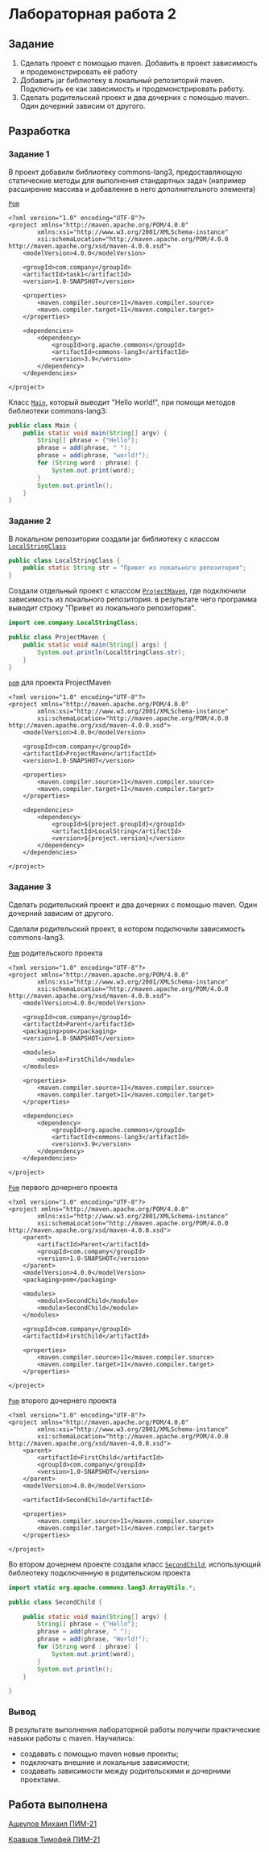 # Лабораторная работа 2

## Задание
1. Сделать проект с помощью maven. Добавить в проект зависимость и продемонстрировать её работу
2. Добавить jar библиотеку в локальный репозиторий maven. Подключить ее как зависимость и продемонстрировать работу.
3. Сделать родительский проект и два дочерних с помощью maven. Один дочерний зависим от другого.

## Разработка

### Задание 1

В проект добавили библиотеку commons-lang3, предоставляющую статические методы для выполнения стандартных задач (например расширение массива и добавление в него дополнительного элемента)

[``Pom``](task1/pom.xml)
```
<?xml version="1.0" encoding="UTF-8"?>
<project xmlns="http://maven.apache.org/POM/4.0.0"
        xmlns:xsi="http://www.w3.org/2001/XMLSchema-instance"
        xsi:schemaLocation="http://maven.apache.org/POM/4.0.0 http://maven.apache.org/xsd/maven-4.0.0.xsd">
    <modelVersion>4.0.0</modelVersion>

    <groupId>com.company</groupId>
    <artifactId>task1</artifactId>
    <version>1.0-SNAPSHOT</version>

    <properties>
        <maven.compiler.source>11</maven.compiler.source>
        <maven.compiler.target>11</maven.compiler.target>
    </properties>

    <dependencies>
        <dependency>
            <groupId>org.apache.commons</groupId>
            <artifactId>commons-lang3</artifactId>
            <version>3.9</version>
        </dependency>
    </dependencies>

</project>
```

Класс [``Main``](task1/src/main/java/com/company/Main.java), который выводит "Hello world!", при помощи методов библиотеки commons-lang3: 

```java
public class Main {
    public static void main(String[] argv) {
        String[] phrase = {"Hello"};
        phrase = add(phrase, " ");
        phrase = add(phrase, "world!");
        for (String word : phrase) {
            System.out.print(word);
        }
        System.out.println();
    }
}
```

### Задание 2

В локальном репозитории создали jar библиотеку с классом [``LocalStringClass``](task2/LocalString/src/main/java/com/company/LocalStringClass.java)

```java
public class LocalStringClass {
	public static String str = "Привет из локального репозитория";
}
```
Создали отдельный проект с классом [``ProjectMaven``](task2/ProjectMaven/src/main/java/com/company/ProjectMaven.java), где подключили зависимость из локального репозитория. в результате чего программа выводит строку "Привет из локального репозитория".

```java
import com.company.LocalStringClass;

public class ProjectMaven {
    public static void main(String[] args) {
        System.out.println(LocalStringClass.str);
    }
}
```

[``pom``](task2/ProjectMaven/pom.xml) для проекта ProjectMaven
```
<?xml version="1.0" encoding="UTF-8"?>
<project xmlns="http://maven.apache.org/POM/4.0.0"
        xmlns:xsi="http://www.w3.org/2001/XMLSchema-instance"
        xsi:schemaLocation="http://maven.apache.org/POM/4.0.0 http://maven.apache.org/xsd/maven-4.0.0.xsd">
    <modelVersion>4.0.0</modelVersion>

    <groupId>com.company</groupId>
    <artifactId>ProjectMaven</artifactId>
    <version>1.0-SNAPSHOT</version>

    <properties>
        <maven.compiler.source>11</maven.compiler.source>
        <maven.compiler.target>11</maven.compiler.target>
    </properties>

    <dependencies>
        <dependency>
            <groupId>${project.groupId}</groupId>
            <artifactId>LocalString</artifactId>
            <version>${project.version}</version>
        </dependency>
    </dependencies>

</project>
```

### Задание 3
Сделать родительский проект и два дочерних с помощью maven. Один дочерний зависим от другого.

Сделали родительский проект, в котором подключили зависимость commons-lang3.

[``Pom``](task3/Parent/pom.xml) родительского проекта
```
<?xml version="1.0" encoding="UTF-8"?>
<project xmlns="http://maven.apache.org/POM/4.0.0"
        xmlns:xsi="http://www.w3.org/2001/XMLSchema-instance"
        xsi:schemaLocation="http://maven.apache.org/POM/4.0.0 http://maven.apache.org/xsd/maven-4.0.0.xsd">
    <modelVersion>4.0.0</modelVersion>

    <groupId>com.company</groupId>
    <artifactId>Parent</artifactId>
    <packaging>pom</packaging>
    <version>1.0-SNAPSHOT</version>

    <modules>
        <module>FirstChild</module>
    </modules>

    <properties>
        <maven.compiler.source>11</maven.compiler.source>
        <maven.compiler.target>11</maven.compiler.target>
    </properties>

    <dependencies>
        <dependency>
            <groupId>org.apache.commons</groupId>
            <artifactId>commons-lang3</artifactId>
            <version>3.9</version>
        </dependency>
    </dependencies>

</project>
```

[``Pom``](task3/Parent/FirstChild/pom.xml) первого дочернего проекта
```
<?xml version="1.0" encoding="UTF-8"?>
<project xmlns="http://maven.apache.org/POM/4.0.0"
        xmlns:xsi="http://www.w3.org/2001/XMLSchema-instance"
        xsi:schemaLocation="http://maven.apache.org/POM/4.0.0 http://maven.apache.org/xsd/maven-4.0.0.xsd">
    <parent>
        <artifactId>Parent</artifactId>
        <groupId>com.company</groupId>
        <version>1.0-SNAPSHOT</version>
    </parent>
    <modelVersion>4.0.0</modelVersion>
    <packaging>pom</packaging>

    <modules>
        <module>SecondChild</module>
        <module>SecondChild</module>
    </modules>

    <groupId>com.company</groupId>
    <artifactId>FirstChild</artifactId>

    <properties>
        <maven.compiler.source>11</maven.compiler.source>
        <maven.compiler.target>11</maven.compiler.target>
    </properties>

</project>
```

[``Pom``](task3/Parent/FirstChild/SecondChild/pom.xml) второго дочернего проекта
```
<?xml version="1.0" encoding="UTF-8"?>
<project xmlns="http://maven.apache.org/POM/4.0.0"
        xmlns:xsi="http://www.w3.org/2001/XMLSchema-instance"
        xsi:schemaLocation="http://maven.apache.org/POM/4.0.0 http://maven.apache.org/xsd/maven-4.0.0.xsd">
    <parent>
        <artifactId>FirstChild</artifactId>
        <groupId>com.company</groupId>
        <version>1.0-SNAPSHOT</version>
    </parent>
    <modelVersion>4.0.0</modelVersion>

    <artifactId>SecondChild</artifactId>

    <properties>
        <maven.compiler.source>11</maven.compiler.source>
        <maven.compiler.target>11</maven.compiler.target>
    </properties>

</project>
```

Во втором дочернем проекте создали класс [``SecondChild``](task3/Parent/FirstChild/SecondChild/src/main/java/com/company/SecondChild.java), использующий библеотеку подключенную в родительском проекта
```java
import static org.apache.commons.lang3.ArrayUtils.*;

public class SecondChild {

    public static void main(String[] argv) {
        String[] phrase = {"Hello"};
        phrase = add(phrase, " ");
        phrase = add(phrase, "World!");
        for (String word : phrase) {
            System.out.print(word);
        }
        System.out.println();
    }

}
```

### Вывод 
В результате выполнения лабораторной работы получили практические навыки работы с maven. 
Научились: 
* создавать с помощью maven новые проекты;
* подключать внешние и локальные зависимости;
* создавать зависимости между родительскими и дочерними проектами.

## Работа выполнена

[Ащеулов Михаил ПИМ-21](https://github.com/VergiliusAW)

[Кравцов Тимофей ПИМ-21](https://github.com/Timofey98)
